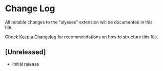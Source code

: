 # Change Log

All notable changes to the "ulysses" extension will be documented in this file.

Check [Keep a Changelog](http://keepachangelog.com/) for recommendations on how to structure this file.

## [Unreleased]

- Initial release
